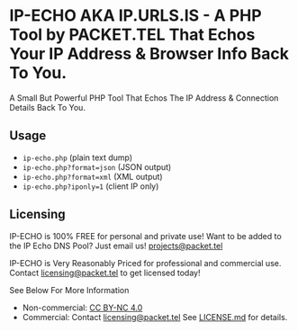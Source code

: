 # IP-ECHO AKA IP.URLS.IS - A PHP Tool by PACKET.TEL That Echos Your IP Address & Browser Info Back To You.

A Small But Powerful PHP Tool That Echos The IP Address & Connection Details Back To You.

## Usage
- `ip-echo.php` (plain text dump)
- `ip-echo.php?format=json` (JSON output)
- `ip-echo.php?format=xml` (XML output)
- `ip-echo.php?iponly=1` (client IP only)

## Licensing
IP-ECHO is 100% FREE for personal and private use! Want to be added to the IP Echo DNS Pool? Just email us! projects@packet.tel

IP-ECHO is Very Reasonably Priced for professional and commercial use. Contact licensing@packet.tel to get licensed today!

See Below For More Information

- Non-commercial: [CC BY-NC 4.0](https://creativecommons.org/licenses/by-nc/4.0/)
- Commercial: Contact [licensing@packet.tel](mailto:licensing@packet.tel)
See [LICENSE.md](./LICENSE.md) for details.
